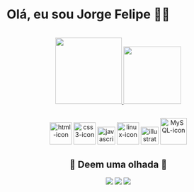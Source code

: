 <h1> Olá, eu sou Jorge Felipe 🐱‍💻</h1>
<br>

<div align="center" style="display: inline_block">
  <a href="https://github.com/JjorgeF">
  <img height="150em" src="https://github-readme-stats.vercel.app/api?username=JjorgeF&show_icons=true&theme=gruvbox&include_all_commits=true&count_private=true"/>
  <img height="130em" src="https://github-readme-stats.vercel.app/api/top-langs/?username=JjorgeF&layout=compact&langs_count=7&theme=gruvbox"/>
  </a>
</div>

##

<div align="center" style="display: inline_block">
    <img alt="html-icon" width="50" heigth="50" src="https://cdn.jsdelivr.net/gh/devicons/devicon/icons/html5/html5-original-wordmark.svg" />
    <img alt="css3-icon" width="50" heigth="50" src="https://cdn.jsdelivr.net/gh/devicons/devicon/icons/css3/css3-original-wordmark.svg" />
    <img alt="javascript-icon" width="40" heigth="50" src="https://cdn.jsdelivr.net/gh/devicons/devicon/icons/javascript/javascript-original.svg" />
    <img alt="linux-icon" width="50" heigth="40" src="https://cdn.jsdelivr.net/gh/devicons/devicon/icons/linux/linux-original.svg" />
    <img alt="illustrator-icon" width="40" heigth="50" src="https://cdn.jsdelivr.net/gh/devicons/devicon/icons/illustrator/illustrator-line.svg" />
    <img alt="MySQL-icon" width="60" heigth="60" src="https://cdn.jsdelivr.net/gh/devicons/devicon/icons/mysql/mysql-plain-wordmark.svg" />
</div>

<div align="center"><h2>👀 Deem uma olhada 👀</h2>
    <a href="mailto:jorgefelipe0299@gmail.com"><img src="https://img.shields.io/badge/-Gmail-%23333?style=for-the-badge&logo=gmail&logoColor=white" target="_blank"></a>
    <a href="https://jjorgef.github.io/-Meu-portfolio/" target="_blank"><img src="https://img.shields.io/badge/GitHub-100000?style=for-the-badge&logo=github&logoColor=white"/></a>
    <a href="https://www.linkedin.com/in/jorge-felipe-silva-71477a192/" target="_blank"><img src="https://img.shields.io/badge/-LinkedIn-%230077B5?style=for-the-badge&logo=linkedin&logoColor=white" target="_blank"></a>   
</div>
